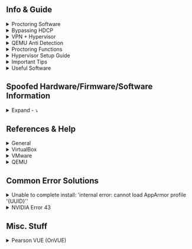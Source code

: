 ## Info & Guide
<details>
<summary>Proctoring Software</summary>

| Software | Browser Extension | System Test | Bypassed | Difficulty |
| - | - | - | - | - |
| Pafish |  | [Link](https://github.com/a0rtega/pafish/releases/download/v0.6/pafish64.exe) | ✅ | 🤬 |
| Al-Khaser |  | [Link](https://github.com/LordNoteworthy/al-khaser) | ❔ | 🤬 |
| Safe Exam Browser |  | [Link](https://github.com/SafeExamBrowser/seb-win-refactoring) | ✅ | 😤 |
| Pearson VUE |  | [Link](https://system-test.onvue.com/system_test?customer=pearson_vue) | ✅ | 🤬 |
| ProctorU | ✅ | [FF Addon](https://s3-us-west-2.amazonaws.com/proctoru-assets/extension/firefox-extension-latest.xpi) or [Chrome Addon](https://chrome.google.com/webstore/detail/proctoru/goobgennebinldhonaajgafidboenlkl) | ✅ | 🤨 |
| ProctorU: Guardian Browser |  | [Link](https://guardian.meazurelearning.com/) | ✅ | 😤 |
| Proctorio | ✅ | [Link](https://getproctorio.com/) | ✅ | 😂 |
| Examity |  |  | ❔ |  |
| Respondus (LockDown Browser) | ✅ | [Link](https://download.respondus.com/lockdown/download.php) | ❔ |  |
| Kryterion |  |  | ❔ |  |
| Honorlock | ✅ | [Link](https://app.honorlock.com/install/extension) | ✅ | 😂 |

</details>

<details>
<summary>Bypassing HDCP</summary>

## Bypassing HDCP Visual Graph:
![hdcp](https://github.com/Scrut1ny/Hypervisor-Phantom/assets/53458032/f479e9a1-29c3-4536-b77c-cbf85d8f4972)

- [HDCP Versions](https://en.wikipedia.org/wiki/High-bandwidth_Digital_Content_Protection#Versions)

## Capture Card Format Support:
![image](https://github.com/Scrut1ny/Hypervisor-Phantom/assets/53458032/17cfcbe5-0700-440c-af12-3c1dd0157ff1)

## Budget Bypass Kit:
- [HDMI Splitter](https://www.amazon.com/dp/B004F9LVXC)
    - Bypasses HDCP 1.0-2.2 ✅
- [Video Capture Card](https://www.amazon.com/dp/B0C2MDTY8P)
- [HDMI 2.0 4K EDID Emulator](https://www.amazon.com/dp/B0CRRWQ7XS)
    - EDID copy & emulation ✅
    - Bi-directional design ✅
    - HDCP pass-through ✅
- [x2 - HDMI Cable](https://www.amazon.com/dp/B07X37CG9V)

## Equipment
- Capture Card(s)
    - [Elgato 4K Pro](https://www.amazon.com/dp/B0CSJPDYDN)
    - [Elgato HD60 X](https://www.amazon.com/dp/B09V1KJ3J4)
    - [AXHDCAP 4K HDMI Video Capture Card](https://www.amazon.com/dp/B0C2MDTY8P)
- 1x2 HDMI Splitter(s)
    - [ViewHD](https://www.amazon.com/dp/B004F9LVXC)
    - [EZCOO](https://www.amazon.com/dp/B07VP37KMB)
    - [EZCOO](https://www.amazon.com/dp/B07TZRXKYG)
    - [HBAVLINK](https://www.amazon.com/dp/B08T62MKH1)
- EDID Emulator(s)
    - HDMI 
        - [HD-EWB](https://www.amazon.com/dp/B0CRRWQ7XS)
        - [EVanlak 4K UHD](https://www.amazon.com/dp/B07YMTKJCR)
    - DP
        - [EVanlak 4K](https://www.amazon.com/dp/B07YLP1GG4)

</details>

<details>
<summary>VPN + Hypervisor</summary>

## Mullvad VPN + QEMU
- For the VPN connection to get properly natted/bridged you must enable the setting `Local network sharing` option!
    - How to: `⚙️` > `VPN settings` > `Local network sharing` ✅

![image](https://github.com/Scrut1ny/Hypervisor-Phantom/assets/53458032/e7f3c075-bd87-4abe-a88f-8897fc9be19d)
![image](https://github.com/Scrut1ny/Hypervisor-Phantom/assets/53458032/d0b09a31-78d4-491f-9688-1a3fe9dbd779)
![image](https://github.com/Scrut1ny/Hypervisor-Phantom/assets/53458032/21993e06-2719-4c3e-89d5-d1557f84ee29)

</details>

<details>
<summary>QEMU Anti Detection</summary>

* [areweanticheatyet](https://areweanticheatyet.com/)

| Type | Engine | Bypassed |
|-|-|-|
| **Anti-Cheat** | Anti Cheat Expert(ACE) | ✅ |
| **Anti-Cheat** | BattlEye (BE) | ✅ (With RDTSC VM Force Exit Kernal Patch) |
| **Anti-Cheat** | Easy Anti-Cheat(EAC) | ✅ |
| **Anti-Cheat** | Gepard Shield | ✅ (With RDTSC VM Force Exit Kernal Patch) |
| **Anti-Cheat** | Mhyprot | ✅ |
| **Anti-Cheat** | nProtect GameGuard(NP) | ✅ |
| **Anti-Cheat** | Roblex | ‼️(The application encountered an unrecoverable error) |
| **Anti-Cheat** | Vanguard | ‼️(1: Incorrect function) |
| **Encrypt** | Enigma Protector | ✅ |
| **Encrypt** | Safegine Shielden | ✅ |
| **Encrypt** | Themida | ✅ |
| **Encrypt** | VMProtect | ✅ |
| **Encrypt** | VProtect | ✅ |

- ‼️ Some games cannot run under this environment, but I'm not sure whether qemu has been detected. The game doesn't say "Virtual machine detected" specifically.

</details>

<details>
<summary>Proctoring Functions</summary>
<details>
<summary>Honorlock</summary>
    
| **Function** | **Description** |
|-|-|
| Record Webcam | Record student's testing enviroment using webcam |
| Record Screen | Record student's screen during exam |
| Record Web Traffic | Log student's internet activity |
| Room Scan | Record a 360 degree enviroment scan before the assessment begins |
| Disable Copy/Paste | Block clipboard actions |
| Disable Printing | Block printing exam content |
| Browser Guard | Limit browser activity to exam content and allowed site URLs only |
| Allowed Site URLs | Allow access to specific websites during an exam session |
| Student Photo | Capture student photo before the assessment begins |
| Student ID | Capture ID photo before the assessment begins |
  
</details>

<details>
<summary>Proctorio</summary>
  
| **Recording Settings** | **Verification Settings** | **Lock Down Settings** |
|-|-|-|
| Record Video | Verify Video | Force Full Screen |
| Record Audio | Verify Audio | Only One Screen |
| Record Screen | Verify Identity | Disable New Tabs |
| Record Web Traffic | Verify Desktop | Close Open Tabs |
| Record Desk | Verify Signature | Disable Printing |
|  |  | Disable Clipboard |
|  |  | Clear Cache |
|  |  | Disable Right Click |
|  |  | Prevent Re-Entry |

</details>

<details>
<summary>Pearson VUE</summary>

## BrowserLock
- System Requirements
[Link](https://home.pearsonvue.com/Standalone-pages/System-requirements-PVBL.aspx)

- Exam Content & Special Configurations (SDS)
```
https://securedelivery-hs-prd-1.pearsonvue.com/SecureDeliveryService
```

- Application location:
```batch
%APPDATA%\OnVUE\BrowserLock.exe
```

- Log file location:
```batch
%LOCALAPPDATA%\BrowserLock\log
```

- Commands it runs
```powershell
# Obtains NetConnectionID
wmic nic where "NetConnectionStatus = 2" get NetConnectionID /value

# Obtains USB FriendlyName
powershell.exe Get-PnpDevice -PresentOnly | Where-Object { $_.InstanceId -match '^USB' }

# Obtains Display/Monitor FriendlyName
powershell.exe -Command "Get-WmiObject -Namespace 'root\WMI' -Class 'WMIMonitorID' | ForEach-Object -Process { if($_.UserFriendlyName) { ([System.Text.Encoding]::ASCII.GetString($_.UserFriendlyName)).Replace('$([char]0x0000)','') } }"

# Obtains running processes
powershell.exe /c Get-CimInstance -className win32_process | select Name,ProcessId,ParentProcessId,CommandLine,ExecutablePath

# Obtains MachineGUID
powershell (Get-ItemProperty registry::HKEY_LOCAL_MACHINE\SOFTWARE\Microsoft\Cryptography\ -Name MachineGuid).MachineGUID

# Obtains system hostname
C:\Windows\system32\cmd.exe /c hostname
```

- Hypervisor System Checks (in log file):
```
# LOG:
XXXX-XX-XX XX:XX:XX.XXX-XXXX [BROWSER LOCK] [INFO] VM Allowed flag value from forensics is vmAllowedForensic=false
XXXX-XX-XX XX:XX:XX.XXX-XXXX [BROWSER LOCK] [INFO] Multiple Monitor Allowed flag value from forensics is multiMonitorAllowedForensic=false
XXXX-XX-XX XX:XX:XX.XXX-XXXX [BROWSER LOCK] [INFO] VPN Allowed flag value from forensics is vpnAllowedForensic=true
XXXX-XX-XX XX:XX:XX.XXX-XXXX [BROWSER LOCK] [INFO] Shutdown file monitor started
XXXX-XX-XX XX:XX:XX.XXX-XXXX [BROWSER LOCK] [INFO] VM configuration received from SDS will be applied for validation
XXXX-XX-XX XX:XX:XX.XXX-XXXX [BROWSER LOCK] [INFO] VM detection value is: vmDetectConfig=true
XXXX-XX-XX XX:XX:XX.XXX-XXXX [BROWSER LOCK] [INFO] Multiple monitor configuration received from SDS will be applied for validation
XXXX-XX-XX XX:XX:XX.XXX-XXXX [BROWSER LOCK] [INFO] Multiple monitor detection value is: multipleMonitorDetectConfig=true
XXXX-XX-XX XX:XX:XX.XXX-XXXX [BROWSER LOCK] [INFO] VPN configuration received from forensics will be applied for validation
XXXX-XX-XX XX:XX:XX.XXX-XXXX [BROWSER LOCK] [INFO] VPN detection value is: vpnDetectConfig=false
XXXX-XX-XX XX:XX:XX.XXX-XXXX [BROWSER LOCK] [INFO] USB mass storage detection value is: usbDetectConfig=false
XXXX-XX-XX XX:XX:XX.XXX-XXXX [BROWSER LOCK] [INFO] Minimum browserlock version required: 2304 
XXXX-XX-XX XX:XX:XX.XXX-XXXX [BROWSER LOCK] [INFO] Current browserlock version: 2402.1.1 
XXXX-XX-XX XX:XX:XX.XXX-XXXX [BROWSER LOCK] [INFO] Check if Browserlock running on VM: {DMI type 1 (System Information) - Product Name}, {DMI type 2 (Base Board Information) - Serial Number}, runningOnVM=false
XXXX-XX-XX XX:XX:XX.XXX-XXXX [BROWSER LOCK] [INFO] VM check: diskSize=499 GB
XXXX-XX-XX XX:XX:XX.XXX-XXXX [BROWSER LOCK] [INFO] Browserlock is not running on virtual machine
XXXX-XX-XX XX:XX:XX.XXX-XXXX [BROWSER LOCK] [INFO] Display HDCP supported check: hdcpSupported=true
XXXX-XX-XX XX:XX:XX.XXX-XXXX [BROWSER LOCK] [INFO] Number of display devices connected: AWT=1, Physical=1, Physical/Virtual=1, Duplicate=1

# BrowserLock Booleon Variables
- hdcpSupported
- multiMonitorAllowedForensic
- multipleMonitorDetectConfig
- runningOnVM
- usbDetectConfig
- vmAllowedForensic
- vmDetectConfig
- vpnAllowedForensic
- vpnDetectConfig
```

![image](https://github.com/Scrut1ny/Hypervisor-Phantom/assets/53458032/af144f9c-e69b-4998-8b44-16c876612c25)

</details>
</details>

<details>
<summary>Hypervisor Setup Guide</summary>
<details>
<summary>VirtualBox</summary>

### Virtual Box - VBoxManage Tool Location:
```
Linux: /usr/bin/VBoxManage
Mac OS X: /Applications/VirtualBox.app/Contents/MacOS/VBoxManage
Oracle Solaris: /opt/VirtualBox/bin/VBoxManage
Windows: C:\Program Files\Oracle\VirtualBox\VBoxManage.exe
```

### Run these scripts:
* Configure the VM: `VM-External-Modifer.ps1`
* Spoof Windows: `VM-Internal-Modifier.ps1`

### ExecutionPolicy Modifier:
```
Set-ExecutionPolicy -ExecutionPolicy Bypass -Scope Process -Force
```

## Building a Custom Version
- [Vbox Source Code](https://www.virtualbox.org/browser/vbox/trunk#src/VBox/Devices)
- [Vbox Build Instructions](https://www.virtualbox.org/wiki/Linux%20build%20instructions)

### Dependencies
```
sudo apt update && sudo apt upgrade -y && sudo apt autoremove -y && sudo apt install -y acpica-tools chrpath doxygen g++-multilib libasound2-dev libcap-dev libcurl4-openssl-dev libdevmapper-dev libidl-dev libopus-dev libpam0g-dev libpulse-dev libqt5opengl5-dev libqt5x11extras5-dev qttools5-dev libsdl1.2-dev libsdl-ttf2.0-dev libssl-dev libvpx-dev libxcursor-dev libxinerama-dev libxml2-dev libxml2-utils libxmu-dev libxrandr-dev make nasm python3-dev python-dev qttools5-dev-tools texlive texlive-fonts-extra texlive-latex-extra unzip xsltproc default-jdk libstdc++5 libxslt1-dev linux-kernel-headers makeself mesa-common-dev subversion yasm zlib1g-dev glslang-tools ia32-libs libc6-dev-i386 lib32gcc1 lib32stdc++6
```

### Building VirtualBox
```
./configure --disable-hardening && source ./env.sh && kmk all && 
```

</details>

<details>
<summary>VMware</summary>

### VMware PRO License Key:
```
MC60H-DWHD5-H80U9-6V85M-8280D
```

### Patching BIOS ROM
1. Locate file `BIOS.440.ROM` within `%PROGRAMFILES(X86)%\VMware\VMware Workstation\x64`.
2. Utilize [Phoenix BIOS Editor](https://mega.nz/file/cek3ARwR#0L3mXNAlknF0zJQPOmtqPoyAvF5exviI3zw_BfRixOk) to modify compromising DMI Strings, like `VMware` or `Virtual Platform`.
3. Once completed, go to `File` then `Build BIOS` and save the patched BIOS somewhere. **Don't overwrite the original file!**
4. Now within the `*.vmx` config file, make sure to add the new patched BIOS location for the `bios440.filename` argument line.

### Set Custom CPUID (optional)
![image](https://github.com/Scrut1ny/Hypervisor-Phantom/assets/53458032/fed4e5e8-4ea3-4001-80f3-e84fce123c8e)

### Add the following into your *.vmx
```
bios440.filename = "C:\<path_to_your_bios_file>\BIOS.440.PATCH.ROM"
hypervisor.cpuid.v0 = "FALSE"
smbios.reflectHost = "TRUE"
ethernet0.address = "00:C0:CA:A7:2B:9E"
isolation.tools.getPtrLocation.disable = "TRUE"
isolation.tools.setPtrLocation.disable = "TRUE"
isolation.tools.setVersion.disable = "TRUE"
isolation.tools.getVersion.disable = "TRUE"
monitor_control.restrict_backdoor = "TRUE"
monitor_control.virtual_rdtsc = "FALSE"
```

### **IMPORTANT**
* `smbios.reflectHost` will NOT fully function properly if UEFI firmware is used without the BIOS ROM patch. If you use BIOS firmware instead, you don't have to worry about doing the BIOS ROM patch (you can still do it if you want though).

### Run these scripts:
* Spoof Windows: `VM-Internal-Modifier.ps1`

### ExecutionPolicy Modifier:
```
Set-ExecutionPolicy -ExecutionPolicy Bypass -Scope Process -Force
```

</details>

<details>
<summary>QEMU</summary>

## QEMU + Virt-Manager Setup
```
sudo apt update && sudo apt upgrade -y && sudo apt autoremove -y && sudo apt clean -y
sudo apt install qemu-system-x86 libvirt-clients libvirt-daemon-system libvirt-daemon-config-network bridge-utils virt-manager ovmf
sudo usermod -a -G kvm,libvirt $(whoami)
sudo systemctl enable libvirtd && sudo systemctl start libvirtd && sudo groups $(whoami)
sudo virsh net-autostart default && sudo virsh net-start default
virt-manager
```

## QEMU Strings Patch [smbios, ACPI Tables, USB, etc...]
* [qemu-patch-bypass](https://github.com/zhaodice/qemu-anti-detection)

### Dependencies
```
sudo apt update && sudo apt upgrade -y && sudo apt autoremove -y && sudo apt install -y binutils-mingw-w64 binutils-mingw-w64-i686 binutils-mingw-w64-x86-64 build-essential clang g++-mingw-w64 g++-mingw-w64-i686 g++-mingw-w64-x86-64 gcc-mingw-w64 gcc-mingw-w64-i686 gcc-mingw-w64-x86-64 git git-email gnutls-bin libaio-dev libbluetooth-dev libbrlapi-dev libbz2-dev libcacard-dev libcap-dev libcap-ng-dev libcurl4-gnutls-dev libfdt-dev libglib2.0-dev libgtk-3-dev libibverbs-dev libiscsi-dev libjpeg8-dev liblzo2-dev libncurses5-dev libncursesw5-dev libnfs-dev libnuma-dev libpam0g-dev libpixman-1-dev librbd-dev librdmacm-dev libseccomp-dev libsnappy-dev libsasl2-dev libsdl1.2-dev libsdl2-dev libsdl2-image-dev libspice-protocol-dev libspice-server-dev libusb-1.0-0-dev libusb-dev libusbredirparser-dev libusbredirparser1 libvde-dev libvdeplug-dev libvirglrenderer-dev libvte-2.91-dev libxen-dev libxml2-dev libz-mingw-w64-dev libzstd-dev ninja-build valgrind win-iconv-mingw-w64-dev xfslibs-dev zlib1g-dev
```

### Make custom QEMU .patch file
```
cd $HOME/Downloads && git clone --depth 1 --branch v8.2.2 --recursive https://gitlab.com/qemu-project/qemu.git && cd qemu/

# Edit all compromised strings within the source code...
grep -Rn '"QEMU ' "$HOME/Downloads/qemu"
grep -Rn '"QEMU' "$HOME/Downloads/qemu"
grep -Rn 'Virtual Machine"' "$HOME/Downloads/qemu"
grep -Rn 'Virtual CPU version "' "$HOME/Downloads/qemu"
grep -Rn '"KVM/Linux       "' "$HOME/Downloads/qemu"
grep -Rn '"KVMKVMKVM\\0\\0\\0"' "$HOME/Downloads/qemu"
grep -Rn 'ACPI_BUILD_APPNAME6 "BOCHS "' "$HOME/Downloads/qemu"
grep -Rn 'ACPI_BUILD_APPNAME8 "BXPC    "' "$HOME/Downloads/qemu"
grep -Rn '\[STR_SERIALNUMBER\]' "$HOME/Downloads/qemu"
grep -Rn '"QM%05d"' "$HOME/Downloads/qemu"

git diff > v8.2.2.patch
```

### Downloading & Building QEMU w/patch
```
cd $HOME/Downloads && git clone --depth 1 --branch v8.2.2 --recursive https://gitlab.com/qemu-project/qemu.git

cd qemu/ && git apply v8.2.2.patch && cd .. && mkdir qemu_build && cd qemu_build && ../qemu/configure --target-list=x86_64-softmmu,x86_64-linux-user --prefix=/usr && make -j $(nproc) && sudo make install

sudo mv -f qemu-system-x86_64 /bin
```

## QEMU RDTSC VM_Exit Kernal Patch
* [RDTSC-KVM-Handler](https://github.com/Gyztor/kernel-rdtsc-patch)

### Dependencies

- Arch
```
sudo pacman -S base-devel bc coreutils cpio gettext initramfs kmod libelf ncurses pahole perl python rsync tar xz
```

- Debian
```
sudo apt install bc binutils bison dwarves flex gcc git gnupg2 gzip libelf-dev libncurses5-dev libssl-dev make openssl pahole perl-base rsync tar xz-utils
```

- Fedora
```
sudo dnf install binutils ncurses-devel \
    /usr/include/{libelf.h,openssl/pkcs7.h} \
    /usr/bin/{bc,bison,flex,gcc,git,gpg2,gzip,make,openssl,pahole,perl,rsync,tar,xz,zstd}
```

### Download latest Kernal release
- [Linux Kernel Website](https://kernel.org/)
- [Linux Kernal GitHub](https://github.com/torvalds/linux/tags)

### Extracting the tarball
```
tar -xf linux-*.tar && cd linux-*/
```

## PCIe Passthrough (Debian Guide)
* [YT Guide #1](https://www.youtube.com/watch?v=g--fe8_kEcw)
* [YT Guide #2](https://www.youtube.com/watch?v=KVDUs019IB8)
* [YT Guide #3](https://www.youtube.com/watch?v=jc3PjDX-CGs)
* [Article Guide](https://mathiashueber.com/windows-virtual-machine-gpu-passthrough-ubuntu/)
* [Amazing Single GPU Passthrough Guide](https://gitlab.com/risingprismtv/single-gpu-passthrough/-/wikis/home)

### 1. Make sure to enable the following in the host UEFI/BIOS

| **AMD CPU** | **Intel CPU** |
|-|-|
| IOMMU | VT-D |
| NX | VT-X |
| SVM |  |

### Requirements
- Virtualization Check
```bash
LC_ALL=C lscpu | grep Virtualization && egrep -c '(vmx|svm)' /proc/cpuinfo
```

- List PCI Devices
```bash
lspci -nn | grep "NVIDIA"
```

or

- List IOMMU Groups
```bash
#!/bin/bash
shopt -s nullglob
for g in /sys/kernel/iommu_groups/*; do
    echo "IOMMU Group ${g##*/}:"
    for d in $g/devices/*; do
        echo -e "\t$(lspci -nns ${d##*/})"
    done;
done;
```

### Modify grub.cfg
- GRUB_CMDLINE_LINUX_DEFAULT="amd_iommu=on iommu=pt vfio-pci.ids=XXXX:XXXX,XXXX:XXXX,XXXX:XXXX,XXXX:XXXX"
```bash
sudo nano /etc/default/grub
```
![image](https://github.com/Scrut1ny/Hypervisor-Phantom/assets/53458032/0c0820d5-3b9f-4b8d-9e87-1df84b947eac)

### Update grub.cfg & reboot
```bash
sudo update-grub && sudo reboot now
```

### Modify vfio.conf (isolate GPU)
- options vfio-pci ids=XXXX:XXXX,XXXX:XXXX,XXXX:XXXX,XXXX:XXXX
- softdep nvidia pre: vfio-pci
```bash
sudo nano /etc/modprobe.d/vfio.conf
```
![image](https://github.com/Scrut1ny/Hypervisor-Phantom/assets/53458032/dd7fa9e5-8305-4ec0-8a96-c8b2ad4d2ae1)

### Update initramfs
```bash
sudo update-initramfs -c -k $(uname -r) && sudo reboot now
```

### Check kernal driver in use for the isolated GPU (should be vfio-pci)
```bash
lspci -k | grep -E "vfio-pci|NVIDIA"
```

## QEMU Virt-Manager Setup

1. Create a new virtual machine
2. Local install media (ISO image or CDROM)
3. Select a [Windows ISO](https://massgrave.dev/msdl/) and enter the OS you're using
4. Set a realistic amount of RAM (make sure its half of the full amount)

| GB | MBs |
|-|-|
| 8 | 8192 |
| 16 | 16384 |
| 32 | 32768 |

5. Set 1 less of the maximum amount of CPUs available
6. Set a virtual disk size of above 250GB+
7. Select "Customize configuration before install" and finish
8. Select `UEFI x86_64:/usr/share/OVMF/OVMF_CODE_4M.ms.fd` for the Firmware, then apply
8a. If you want to use Windows 11 you need to use `UEFI x86_64:/usr/share/qemu/edk2-x86_64-secure-code.fd` instead
9. Under `CPUs`, check `Copy host CPU configuration (host-passthrough)`
9a. Drop down `Topology` and check `Manually set CPU topology` then input whatever works with your system, then apply

| Sockets: | Cores: | Threads: |
|-|-|-|
| 1 | X | X |

11. Under `Boot Options` check `SATA CDROM 1`, then apply
12. Under `SATA Disk 1` and `SATA CDROM 1` drop down `Advanced options` and set a random custom serial #, then apply
13. Under `NIC:XX:XX:XX` select the drop down menu and pick `hypervisor default`
12a. Set a custom MAC address, make sure the vendor isn't a hypervisor vendor! then apply
14. Select `Add Hardware` and under `PCI Host Device` add ALL devices under the isolated GPU IOMMU group you figured out earlier
15. Now select `Begin Installation`, and enjoy your new undetectable windows system!

## QEMU XML Config
* [Domain XML format](https://libvirt.org/formatdomain.html)
```
  <os>
    <smbios mode="host"/>
  </os>
  <features>
    <acpi/>
    <apic/>
    <hyperv mode="custom">
      <relaxed state="on"/>
      <vapic state="on"/>
      <spinlocks state="on" retries="8191"/>
      <vpindex state="on"/>
      <runtime state="on"/>
      <synic state="on"/>
      <stimer state="on"/>
      <reset state="on"/>
      <vendor_id state="on" value="AuthenticAMD"/>
      <frequencies state="on"/>
    </hyperv>
    <kvm>
      <hidden state="on"/>
    </kvm>
    <vmport state="off"/>
  </features>
  <cpu mode="host-passthrough" check="none">
    <topology sockets="1" dies="1" cores="8" threads="2"/>
    <cache mode="passthrough"/>
    <feature policy="disable" name="hypervisor"/>
    <feature policy="require" name="invtsc"/>
    <feature policy="require" name="topoext"/>
    <feature policy="require" name="svm"/>
  </cpu>
  <clock offset="utc">
    <timer name="pit" tickpolicy="delay"/>
    <timer name="rtc" tickpolicy="catchup" track="guest"/>
    <timer name="hpet" present="no"/>
    <timer name="tsc" present="yes" mode="native"/>
    <timer name="hypervclock" present="yes"/>
  </clock>
```

## Looking Glass Setup Guide

- [Client usage](https://looking-glass.io/docs/B6/usage/#)
- *KVM (Kernel-based Virtual Machine) configured for VGA PCI Pass-through without an attached physical monitor, keyboard or mouse.*

### Add this to your .XML file in the devices section:
```
    <shmem name='looking-glass'>
      <model type='ivshmem-plain'/>
      <size unit='M'>32</size>
    </shmem>
```
![image](https://github.com/Scrut1ny/Hypervisor-Phantom/assets/53458032/c2400987-64fa-4a00-87c7-f2b6b6b4047f)

### Dependencies
```
sudo apt update && sudo apt upgrade -y && sudo apt autoremove -y && sudo apt install -y binutils-dev cmake fonts-dejavu-core libfontconfig-dev gcc g++ pkg-config libegl-dev libgl-dev libgles-dev libspice-protocol-dev nettle-dev libx11-dev libxcursor-dev libxi-dev libxinerama-dev libxpresent-dev libxss-dev libxkbcommon-dev libwayland-dev wayland-protocols libpipewire-0.3-dev libpulse-dev libsamplerate0-dev
```

### Create a new file
```
sudo nano /etc/tmpfiles.d/10-looking-glass.conf
```
- Give it the following contents
```
# Type Path               Mode UID  GID Age Argument

f /dev/shm/looking-glass 0660 user kvm -
```

### Granting Permissions 
```
touch /dev/shm/looking-glass && chown $USER:kvm /dev/shm/looking-glass && chmod 660 /dev/shm/looking-glass
```

### Download/Build/Install LookingGlass
```
curl -sSL https://looking-glass.io/artifact/stable/source -o latest.tar.gz && tar -zxvf latest.tar.gz && rm -rf latest.tar.gz

cd looking-glass-* && mkdir client/build && cd client/build && cmake ../ && make && sudo make install

./looking-glass-client
```

## Testing it out...
- [VFIO - EDID Emulator Review](https://www.youtube.com/watch?v=_freOfQCpYU)
- DP/HDMI/DVI/VGA Dummy Plug (EDID Emulator)
    - [#1 - DP](https://www.amazon.com/dp/B071CGCTMY)
    - [#2 - HDMI](https://www.amazon.com/dp/B07FB8GJ1Z)
    - [#3 - DVI](https://www.amazon.com/dp/B077CKX6ZK)
    - [#4 - VGA](https://www.amazon.com/dp/B075ZMVGQS)
- USB Type C to DP Adapter <---> DP/HDMI/DVI/VGA Dummy Plug (EDID Emulator)
    - [USB C to DisplayPort Adapter](https://www.amazon.com/dp/B0836FFKGD)
- Connect an additional DisplayPort or HDMI cable from your spare/isolated GPU to your monitor. Alternatively, you can utilize a DisplayPort or HDMI Bidirectional Switch Splitter for convenience.
    - [DP Bidirectional Switch Splitter](https://www.amazon.com/dp/B0C9PDFYH3)

## QEMU General Patches
* [KVM-Spoofing](https://github.com/A1exxander/KVM-Spoofing)

</details>
</details>

<details>
<summary>Important Tips</summary>
    
* **Avoid NAT Similarities**: Ensure your host and VM have distinct IPv4 addresses within the LAN to prevent obvious signs of VM activity, as identical addresses could signal VM use.
* **Encrypt DNS Queries**: Utilize DNS-over-HTTPS (DoH) to encrypt your DNS queries. Unlike unencrypted DNS, DoH conceals the websites you visit, leaving only the external IP address visible to observers.
* **Opt for a VPN**: Use a VPN to obscure all your internet traffic. However, be cautious with popular VPN services as their IP ranges may be blacklisted by certain proctoring or anti-cheat systems.
* **Allocate Sufficient VM Storage**: Equip your VM with at least 128GB of storage. VMs with lower storage capacities may be more easily identified or flagged by monitoring systems.
* **System Up Time**: Leave the hypervisor running for at least 12+ minutes to bypass the `GetTickCount()` check.

</details>

<details>
<summary>Useful Software</summary>

- Linux:
    - [NormCap](https://github.com/dynobo/normcap)
- Windows:
    - [ShareX](https://github.com/ShareX/ShareX)

</details>

## Spoofed Hardware/Firmware/Software Information
<details>
<summary>Expand - ⤵️</summary>

| Feature                | VirtualBox | VMware | QEMU |
|------------------------|------------|--------|-------|
| **CPUID**              | ✅         | ✅      | ✅    |
| **SMBIOS**             | ✅         | ✅      | ✅    |
| **MAC Address**        | ✅         | ✅      | ✅    |
| **Solid State Drive (SSD)** | ✅         | ✅      | ✅    |
| **Hard Disk Drive (HDD)** | ✅         | ✅      | ✅    |
| **DVD/CD-ROM drives**  | ✅         | ✅      | ✅    |
| **Registry**           | ✅         | ✅      | ✅    |
| **ACPI Tables**        | ❌         | ❌      | ✅    |
| **EDID**               | ❌         | ❌      | ✅    |
| **USB**                | ❌         | ❌      | ✅    |
| **PCIe Passthrough**   | ❌         | ❌      | ✅    |

</details>

## References & Help
<details>
<summary>General</summary>
    
* [https://evasions.checkpoint.com/](https://evasions.checkpoint.com/)
* [https://bannedit.github.io/Virtual-Machine-Detection-In-The-Browser.html](https://bannedit.github.io/Virtual-Machine-Detection-In-The-Browser.html)

</details>

<details>
<summary>VirtualBox</summary>
    
* [VirtualBox RDTSC Fix](https://www.reddit.com/r/virtualbox/comments/g6ky8a/disabling_vm_exit_for_rdtsc_access/)
* [https://forums.virtualbox.org/viewtopic.php?t=78859](https://forums.virtualbox.org/viewtopic.php?t=78859)
* [https://forums.virtualbox.org/viewtopic.php?t=81600](https://forums.virtualbox.org/viewtopic.php?t=81600)
* [https://superuser.com/questions/625648/virtualbox-how-to-force-a-specific-cpu-to-the-guest](https://superuser.com/questions/625648/virtualbox-how-to-force-a-specific-cpu-to-the-guest)
* [https://berhanbingol.medium.com/virtualbox-detection-anti-detection-30614691f108](https://berhanbingol.medium.com/virtualbox-detection-anti-detection-30614691f108)
* [https://github.com/d4rksystem/VBoxCloak](https://github.com/d4rksystem/VBoxCloak)
* [https://github.com/nsmfoo/antivmdetection](https://github.com/nsmfoo/antivmdetection)
    
</details>

<details>
<summary>VMware</summary>
    
* [https://www.hexacorn.com/blog/2014/08/25/protecting-vmware-from-cpuid-hypervisor-detection/](https://www.hexacorn.com/blog/2014/08/25/protecting-vmware-from-cpuid-hypervisor-detection/)
* [https://rayanfam.com/topics/defeating-malware-anti-vm-techniques-cpuid-based-instructions/](https://rayanfam.com/topics/defeating-malware-anti-vm-techniques-cpuid-based-instructions/)
* [https://tulach.cc/bypassing-vmprotect-themida-vm-checks-in-vmware/](https://tulach.cc/bypassing-vmprotect-themida-vm-checks-in-vmware/)
    
</details>

<details>
<summary>QEMU</summary>

* [Spoof and make your VM Undetectable - No more bullsh*t bans](https://www.reddit.com/r/VFIO/comments/i071qx/spoof_and_make_your_vm_undetectable_no_more/)
* [BE is banning KVM on R6](https://www.reddit.com/r/VFIO/comments/hts1o1/be_is_banning_kvm_on_r6/)
* [KVM Detection fixes](https://www.unknowncheats.me/forum/escape-from-tarkov/418885-kvm-detection-fixes.html)

</details>

## Common Error Solutions

<details>
<summary>Unable to complete install: 'internal error: cannot load AppArmor profile '{UUID}''</summary>

- Set security_driver = "none" in /etc/libvirt/qemu.conf

```
#       security_driver = [ "selinux", "apparmor" ]
#security_driver = "selinux"
security_driver = "none"
```
- restart libvirtd service

```
systemctl restart libvirtd
```

</details>

<details>
<summary>NVIDIA Error 43</summary>

- Add this line in the `<hyperv/>` section in the QEMU XML:

```
<vendor_id state="on" value="AuthenticAMD"/>
```

</details>

## Misc. Stuff

<details>
<summary>Pearson VUE (OnVUE)</summary>

## Pearson OnVUE Online Exam Tips

### Before Your Exam:

- ***Know the Exam Rules***: Ignorance isn't an excuse for breaking rules.
- ***Room Setup***: A clean, quiet space is ideal. Open spaces are fine if you ensure privacy. Background noise like alarms or construction is generally okay, but voices may prompt a room check.
- ***Preparation***: Clear your desk except for necessary items. Apply for accommodations if needed for health reasons. Use the restroom and moderate your water intake before starting. Avoid using work computers due to potential restrictions. Ensure your computer has an external microphone, as headphones are not allowed.

### Common Mistakes:

- ***Strict Rule Enforcement***: Proctors strictly follow rules; personal circumstances (e.g., needing a restroom break) aren't considered exceptions.
- ***Technical Readiness***: Have your laptop charger plugged in. Starting your exam means you cannot leave for any reason, including to grab your charger.
- ***Exam Start***: The exam is considered started once you see the "Welcome" screen. Don’t leave your seat, use your phone, or fetch items after this point.
- ***Avoid Distractions***: Don’t touch your phone or read questions aloud to prevent suspicion of cheating.
- ***Proper Closure***: After finishing, ensure you exit the application completely to end the exam session.

### General Info:

- Proctors can't assist with exam content or scoring.
- When unsure about rules, use the chat feature to ask.
- Proctors do monitor you with help from AI to detect unusual behaviors.
- Note taking is not allowed with pen and paper.
- Your exam session is recorded.

## CompTIA Certification Information:
![image](https://github.com/Scrut1ny/Hypervisor-Phantom/assets/53458032/8fc02891-5e0d-45e4-be50-953d81d7d41c)

- [Which CompTIA Certifications Must Be Renewed?](https://help.comptia.org/hc/en-us/articles/13923899954196-Which-CompTIA-Certifications-Must-Be-Renewed)

## Example video of the OnVUE setup process:
https://github.com/Scrut1ny/Hypervisor-Phantom/assets/53458032/c7f0901b-bb61-4806-9efc-655ea50b5547
- [Exam Simulation](https://vueop.startpractice.com/)

## ChatGPT prompt for studying
```
I'm going to provide a question with possible answers, I need you to only tell me the correct answer(s). Just say the answer; no explanations.
```
</details>

